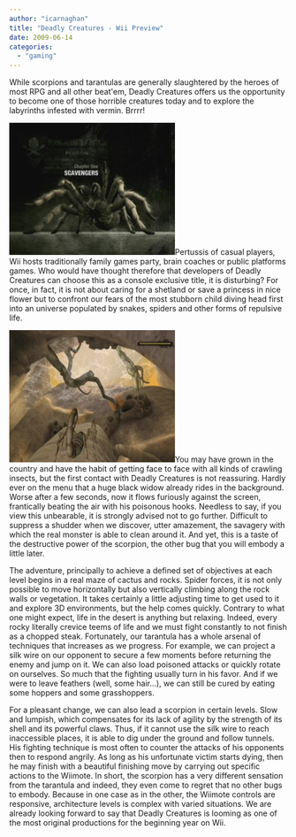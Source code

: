 ```yaml
---
author: "icarnaghan"
title: "Deadly Creatures - Wii Preview"
date: 2009-06-14
categories: 
  - "gaming"
---
```


While scorpions and tarantulas are generally slaughtered by the heroes of most RPG and all other beat'em, Deadly Creatures offers us the opportunity to become one of those horrible creatures today and to explore the labyrinths infested with vermin. Brrrr!

![Deadly.3](images/Deadly.3-300x239.jpg)Pertussis of casual players, Wii hosts traditionally family games party, brain coaches or public platforms games. Who would have thought therefore that developers of Deadly Creatures can choose this as a console exclusive title, it is disturbing? For once, in fact, it is not about caring for a shetland or save a princess in nice flower but to confront our fears of the most stubborn child diving head first into an universe populated by snakes, spiders and other forms of repulsive life.

![Deadly.2](images/Deadly.2-300x239.jpg)You may have grown in the country and have the habit of getting face to face with all kinds of crawling insects, but the first contact with Deadly Creatures is not reassuring. Hardly ever on the menu that a huge black widow already rides in the background. Worse after a few seconds, now it flows furiously against the screen, frantically beating the air with his poisonous hooks. Needless to say, if you view this unbearable, it is strongly advised not to go further. Difficult to suppress a shudder when we discover, utter amazement, the savagery with which the real monster is able to clean around it. And yet, this is a taste of the destructive power of the scorpion, the other bug that you will embody a little later.

The adventure, principally to achieve a defined set of objectives at each level begins in a real maze of cactus and rocks. Spider forces, it is not only possible to move horizontally but also vertically climbing along the rock walls or vegetation. It takes certainly a little adjusting time to get used to it and explore 3D environments, but the help comes quickly. Contrary to what one might expect, life in the desert is anything but relaxing. Indeed, every rocky literally crevice teems of life and we must fight constantly to not finish as a chopped steak. Fortunately, our tarantula has a whole arsenal of techniques that increases as we progress. For example, we can project a silk wire on our opponent to secure a few moments before returning the enemy and jump on it. We can also load poisoned attacks or quickly rotate on ourselves. So much that the fighting usually turn in his favor. And if we were to leave feathers (well, some hair...), we can still be cured by eating some hoppers and some grasshoppers.

For a pleasant change, we can also lead a scorpion in certain levels. Slow and lumpish, which compensates for its lack of agility by the strength of its shell and its powerful claws. Thus, if it cannot use the silk wire to reach inaccessible places, it is able to dig under the ground and follow tunnels. His fighting technique is most often to counter the attacks of his opponents then to respond angrily. As long as his unfortunate victim starts dying, then he may finish with a beautiful finishing move by carrying out specific actions to the Wiimote. In short, the scorpion has a very different sensation from the tarantula and indeed, they even come to regret that no other bugs to embody. Because in one case as in the other, the Wiimote controls are responsive, architecture levels is complex with varied situations. We are already looking forward to say that Deadly Creatures is looming as one of the most original productions for the beginning year on Wii.
